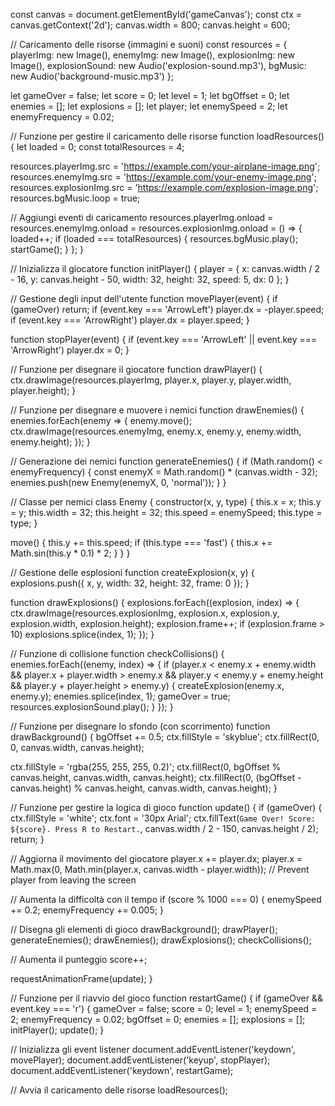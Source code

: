 
const canvas = document.getElementById('gameCanvas');
const ctx = canvas.getContext('2d');
canvas.width = 800;
canvas.height = 600;

// Caricamento delle risorse (immagini e suoni)
const resources = {
  playerImg: new Image(),
  enemyImg: new Image(),
  explosionImg: new Image(),
  explosionSound: new Audio('explosion-sound.mp3'),
  bgMusic: new Audio('background-music.mp3')
};

let gameOver = false;
let score = 0;
let level = 1;
let bgOffset = 0;
let enemies = [];
let explosions = [];
let player;
let enemySpeed = 2;
let enemyFrequency = 0.02;

// Funzione per gestire il caricamento delle risorse
function loadResources() {
  let loaded = 0;
  const totalResources = 4;

  resources.playerImg.src = 'https://example.com/your-airplane-image.png';
  resources.enemyImg.src = 'https://example.com/your-enemy-image.png';
  resources.explosionImg.src = 'https://example.com/explosion-image.png';
  resources.bgMusic.loop = true;

  // Aggiungi eventi di caricamento
  resources.playerImg.onload = resources.enemyImg.onload = resources.explosionImg.onload = () => {
    loaded++;
    if (loaded === totalResources) {
      resources.bgMusic.play();
      startGame();
    }
  };
}

// Inizializza il giocatore
function initPlayer() {
  player = {
    x: canvas.width / 2 - 16,
    y: canvas.height - 50,
    width: 32,
    height: 32,
    speed: 5,
    dx: 0
  };
}

// Gestione degli input dell'utente
function movePlayer(event) {
  if (gameOver) return;
  if (event.key === 'ArrowLeft') player.dx = -player.speed;
  if (event.key === 'ArrowRight') player.dx = player.speed;
}

function stopPlayer(event) {
  if (event.key === 'ArrowLeft' || event.key === 'ArrowRight') player.dx = 0;
}

// Funzione per disegnare il giocatore
function drawPlayer() {
  ctx.drawImage(resources.playerImg, player.x, player.y, player.width, player.height);
}

// Funzione per disegnare e muovere i nemici
function drawEnemies() {
  enemies.forEach(enemy => {
    enemy.move();
    ctx.drawImage(resources.enemyImg, enemy.x, enemy.y, enemy.width, enemy.height);
  });
}

// Generazione dei nemici
function generateEnemies() {
  if (Math.random() < enemyFrequency) {
    const enemyX = Math.random() * (canvas.width - 32);
    enemies.push(new Enemy(enemyX, 0, 'normal'));
  }
}

// Classe per nemici
class Enemy {
  constructor(x, y, type) {
    this.x = x;
    this.y = y;
    this.width = 32;
    this.height = 32;
    this.speed = enemySpeed;
    this.type = type;
  }

  move() {
    this.y += this.speed;
    if (this.type === 'fast') {
      this.x += Math.sin(this.y * 0.1) * 2;
    }
  }
}

// Gestione delle esplosioni
function createExplosion(x, y) {
  explosions.push({ x, y, width: 32, height: 32, frame: 0 });
}

function drawExplosions() {
  explosions.forEach((explosion, index) => {
    ctx.drawImage(resources.explosionImg, explosion.x, explosion.y, explosion.width, explosion.height);
    explosion.frame++;
    if (explosion.frame > 10) explosions.splice(index, 1);
  });
}

// Funzione di collisione
function checkCollisions() {
  enemies.forEach((enemy, index) => {
    if (player.x < enemy.x + enemy.width && player.x + player.width > enemy.x &&
        player.y < enemy.y + enemy.height && player.y + player.height > enemy.y) {
      createExplosion(enemy.x, enemy.y);
      enemies.splice(index, 1);
      gameOver = true;
      resources.explosionSound.play();
    }
  });
}

// Funzione per disegnare lo sfondo (con scorrimento)
function drawBackground() {
  bgOffset += 0.5;
  ctx.fillStyle = 'skyblue';
  ctx.fillRect(0, 0, canvas.width, canvas.height);

  ctx.fillStyle = 'rgba(255, 255, 255, 0.2)';
  ctx.fillRect(0, bgOffset % canvas.height, canvas.width, canvas.height);
  ctx.fillRect(0, (bgOffset - canvas.height) % canvas.height, canvas.width, canvas.height);
}

// Funzione per gestire la logica di gioco
function update() {
  if (gameOver) {
    ctx.fillStyle = 'white';
    ctx.font = '30px Arial';
    ctx.fillText(`Game Over! Score: ${score}. Press R to Restart.`, canvas.width / 2 - 150, canvas.height / 2);
    return;
  }

  // Aggiorna il movimento del giocatore
  player.x += player.dx;
  player.x = Math.max(0, Math.min(player.x, canvas.width - player.width)); // Prevent player from leaving the screen

  // Aumenta la difficoltà con il tempo
  if (score % 1000 === 0) {
    enemySpeed += 0.2;
    enemyFrequency += 0.005;
  }

  // Disegna gli elementi di gioco
  drawBackground();
  drawPlayer();
  generateEnemies();
  drawEnemies();
  drawExplosions();
  checkCollisions();

  // Aumenta il punteggio
  score++;

  requestAnimationFrame(update);
}

// Funzione per il riavvio del gioco
function restartGame() {
  if (gameOver && event.key === 'r') {
    gameOver = false;
    score = 0;
    level = 1;
    enemySpeed = 2;
    enemyFrequency = 0.02;
    bgOffset = 0;
    enemies = [];
    explosions = [];
    initPlayer();
    update();
}

// Inizializza gli event listener
document.addEventListener('keydown', movePlayer);
document.addEventListener('keyup', stopPlayer);
document.addEventListener('keydown', restartGame);

// Avvia il caricamento delle risorse
loadResources();